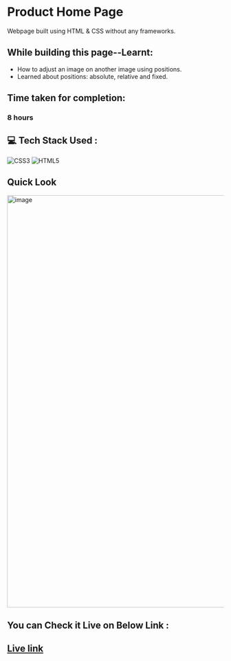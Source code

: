 # Product Home Page
Webpage built using HTML &amp; CSS without any frameworks.

## While building this page--Learnt:
- How to adjust an image on another image using positions.
- Learned about positions: absolute, relative and fixed.

## Time taken for completion:
### 8 hours

## 💻 Tech Stack Used :

![CSS3](https://img.shields.io/badge/css3-%231572B6.svg?style=for-the-badge&logo=css3&logoColor=white) ![HTML5](https://img.shields.io/badge/html5-%23E34F26.svg?style=for-the-badge&logo=html5&logoColor=white)

## Quick Look
<img width="960" alt="image" src="https://user-images.githubusercontent.com/47134730/185775115-df498673-950d-47a2-a55e-cbc658f5d6e2.png">

## You can Check it Live on Below Link :
## [Live link](https://6301301c139e417cf5e5236e--producthomepagep7.netlify.app/)

